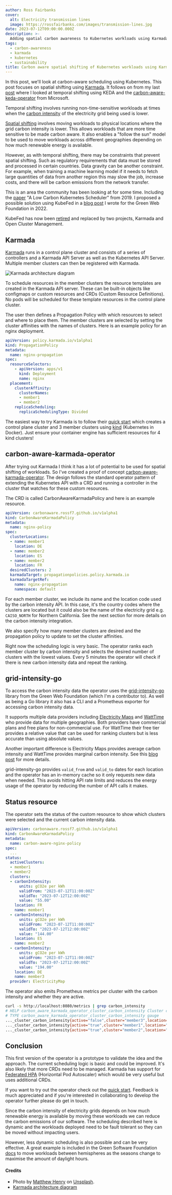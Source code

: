 ```yaml
---
author: Ross Fairbanks
cover:
  alt: Electricity transmission lines
  image: https://rossfairbanks.com/images/transmission-lines.jpg
date: 2023-07-12T09:00:00.000Z
description: >-
  Adding spatial carbon awareness to Kubernetes workloads using Karmada.
tags:
  - carbon-awareness
  - karmada
  - kubernetes
  - sustainability
title: Carbon aware spatial shifting of Kubernetes workloads using Karmada
---
```


In this post, we'll look at carbon-aware scheduling using Kubernetes. This
post focuses on spatial shifting using [Karmada](https://karmada.io). It follows on from my last [post](https://rossfairbanks.com/2023/06/05/carbon-aware-temporal-shifting-with-keda/) where I looked at temporal shifting using KEDA and the [carbon-aware-keda-operator](https://github.com/Azure/carbon-aware-keda-operator) from Microsoft.

Temporal shifting involves running non-time-sensitive workloads at times when the [carbon intensity](https://learn.greensoftware.foundation/carbon-awareness/#carbon-intensity) of the electricity grid being used is lower.

[Spatial shifting](https://learn.greensoftware.foundation/carbon-awareness/#spatial-shifting)
involves moving workloads to physical locations where the grid carbon intensity is lower. This allows
workloads that are more time sensitive to be made carbon aware. It also enables a "follow the sun" model
to be used to move workloads across different geographies depending on how much renewable energy is available.

However, as with temporal shifting, there may be constraints that prevent spatial shifting. Such as regulatory
requirements that data must be stored and processed in certain countries. Data gravity can be another constraint.
For example, when training a machine learning model if it needs to fetch large quantities of data from another
region this may slow the job, increase costs, and there will be carbon emissions from the network transfer.

This is an area the community has been looking at for some time. Including the [paper](https://ceur-ws.org/Vol-2382/ICT4S2019_paper_28.pdf)
"A Low Carbon Kubernetes Scheduler" from 2019. I proposed a possible solution using KubeFed in a [blog post](https://www.thegreenwebfoundation.org/news/carbon-aware-scheduling-on-nomad-and-kubernetes/) I wrote for the Green Web Foundation in 2022.

KubeFed has now been [retired](https://www.cncf.io/blog/2022/09/26/karmada-and-open-cluster-management-two-new-approaches-to-the-multicluster-fleet-management-challenge/)
and replaced by two projects, Karmada and Open Cluster Management.

## Karmada

[Karmada](https://karmada.io) runs in a control plane cluster and consists of a series of controllers and a Karmada API Server as well
as the Kubernetes API Server. Multiple member clusters can then be registered with Karmada.

![Karmada architecture diagram](/images/karmada-architecture.png)

To schedule resources in the member clusters the resource templates are created in the Karmada API server. These can be built-in objects
like configmaps or custom resources and CRDs (Custom Resource Definitions). No pods will be scheduled for these template resources in the control plane cluster.

The user then defines a Propagation Policy with which resources to select and where to place them. The member clusters are
selected by setting the cluster affinities with the names of clusters. Here is an example policy for an nginx deployment.

```yaml
apiVersion: policy.karmada.io/v1alpha1
kind: PropagationPolicy
metadata:
  name: nginx-propagation
spec:
  resourceSelectors:
    - apiVersion: apps/v1
      kind: Deployment
      name: nginx
  placement:
    clusterAffinity:
      clusterNames:
      - member1
      - member2
    replicaScheduling:
      replicaSchedulingType: Divided
```

The easiest way to try Karmada is to follow their [quick start](https://github.com/karmada-io/karmada#quick-start)
which creates a control plane cluster and 3 member clusters using [kind](https://kind.sigs.k8s.io/) (Kubernetes in Docker).
Just ensure your container engine has sufficient resources for 4 kind clusters!

## carbon-aware-karmada-operator

After trying out Karmada I think it has a lot of potential to be used for spatial shifting of workloads.
So I've created a proof of concept [carbon-aware-karmada-operator](https://github.com/rossf7/carbon-aware-karmada-operator).
The design follows the standard operator pattern of extending the Kubernetes API with a CRD and
running a controller in the cluster that watches for these custom resources.

The CRD is called CarbonAwareKarmadaPolicy and here is an example resource.

```yaml
apiVersion: carbonaware.rossf7.github.io/v1alpha1
kind: CarbonAwareKarmadaPolicy
metadata:
  name: nginx-policy
spec:
  clusterLocations:
  - name: member1
    location: DE
  - name: member2
    location: ES
  - name: member2
    location: FR
  desiredClusters: 2
  karmadaTarget: propagationpolicies.policy.karmada.io
  karmadaTargetRef:
    name: nginx-propagation
    namespace: default
```

For each member cluster, we include its name and the location code used by the carbon intensity API. In this case, it's
the country codes where the clusters are located but it could also be the name of the electricity grid e.g. `CAISO_NORTH`
for Northern California. See the next section for more details on the carbon intensity integration.

We also specify how many member clusters are desired and the propagation policy to update to set the cluster affinities.

Right now the scheduling logic is very basic. The operator ranks each member cluster by carbon intensity and selects the
desired number of clusters with the lowest values. Every 5 minutes the operator will check if there is new carbon intensity
data and repeat the ranking.

## grid-intensity-go

To access the carbon intensity data the operator uses the [grid-intensity-go](https://github.com/thegreenwebfoundation/grid-intensity-go)
library from the Green Web Foundation (which I'm a contributor to). As well as being a Go library it also has a CLI and a Prometheus exporter for accessing carbon intensity data. 

It supports multiple data providers including [Electricity Maps](https://www.electricitymaps.com/) and [WattTime](https://www.watttime.org/)
who provide data for multiple geographies. Both providers have commercial plans and free plans for non-commercial use. For WattTime their
free tier provides a relative value that can be used for ranking clusters but is less accurate than using absolute values.

Another important difference is Electricity Maps provides average carbon intensity and WattTime provides marginal carbon intensity.
See this [blog post](https://www.electricitymaps.com/blog/marginal-vs-average-real-time-decision-making) for more details.

grid-intensity-go provides `valid_from` and `valid_to` dates for each location and the operator has an in-memory cache so it only requests
new data when needed. This avoids hitting API rate limits and reduces the energy usage of the operator by reducing the number of API calls it makes.

## Status resource

The operator sets the status of the custom resource to show which clusters were selected
and the current carbon intensity data. 

```yaml
apiVersion: carbonaware.rossf7.github.io/v1alpha1
kind: CarbonAwareKarmadaPolicy
metadata:
  name: carbon-aware-nginx-policy
spec:
  ...
status:
  activeClusters:
  - member1
  - member2
  clusters:
  - carbonIntensity:
      units: gCO2e per kWh
      validFrom: "2023-07-12T11:00:00Z"
      validTo: "2023-07-12T12:00:00Z"
      value: "55.00"
    location: FR
    name: member1
  - carbonIntensity:
      units: gCO2e per kWh
      validFrom: "2023-07-12T11:00:00Z"
      validTo: "2023-07-12T12:00:00Z"
      value: "144.00"
    location: ES
    name: member2
  - carbonIntensity:
      units: gCO2e per kWh
      validFrom: "2023-07-12T11:00:00Z"
      validTo: "2023-07-12T12:00:00Z"
      value: "194.00"
    location: DE
    name: member3
  provider: ElectricityMap
```

The operator also emits Prometheus metrics per cluster with the carbon intensity and whether they are active.

```sh
curl -s http://localhost:8080/metrics | grep carbon_intensity
# HELP carbon_aware_karmada_operator_cluster_carbon_intensity Cluster carbon intensity
# TYPE carbon_aware_karmada_operator_cluster_carbon_intensity gauge
..._cluster_carbon_intensity{active="false",cluster="member3",location="DE"} 196
..._cluster_carbon_intensity{active="true",cluster="member1",location="FR"} 51
..._cluster_carbon_intensity{active="true",cluster="member2",location="ES"} 151
```

## Conclusion

This first version of the operator is a prototype to validate the idea and the
approach. The current scheduling logic is basic and could be improved.
It's also likely that more CRDs need to be managed. Karmada has support for
[Federated HPA](https://karmada.io/docs/tutorials/autoscaling-with-federatedhpa)
 (Horizontal Pod Autoscaler) which would be very useful but uses additional CRDs.

If you want to try out the operator check out the [quick start](https://github.com/rossf7/carbon-aware-karmada-operator#quick-start).
Feedback is much appreciated and if you're interested in collaborating to develop the
operator further please do get in touch.

Since the carbon intensity of electricity grids depends on how much renewable energy is available
by moving these workloads we can reduce the carbon emissions of our software. The scheduling
described here is dynamic and the workloads deployed need to be fault tolerant so they can be moved
without impacting users.

However, less dynamic scheduling is also possible and can be very effective.
A great example is included in the Green Software Foundation [docs](https://learn.greensoftware.foundation/carbon-awareness/#spatial-shifting) to move workloads
between hemispheres as the seasons change to maximise the amount of daylight hours.

#### Credits

- Photo by [Matthew Henry](https://unsplash.com/@matthewhenry) on [Unsplash](https://unsplash.com/photos/yETqkLnhsUI).
- [Karmada architecture diagram](https://github.com/karmada-io/karmada/blob/ccd8c3f863401ecf00bc8589e476bd5169d43d5f/docs/images/architecture.png)
